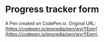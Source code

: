 # Progress tracker form

A Pen created on CodePen.io. Original URL: [https://codepen.io/enoredia/pen/wvrYEqm](https://codepen.io/enoredia/pen/wvrYEqm).


